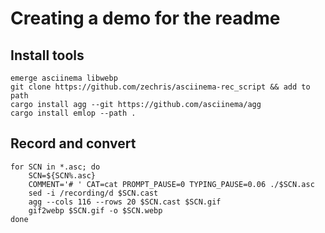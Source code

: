 # Creating a demo for the readme

## Install tools

    emerge asciinema libwebp
    git clone https://github.com/zechris/asciinema-rec_script && add to path
    cargo install agg --git https://github.com/asciinema/agg
    cargo install emlop --path .

## Record and convert

    for SCN in *.asc; do
        SCN=${SCN%.asc}
        COMMENT='# ' CAT=cat PROMPT_PAUSE=0 TYPING_PAUSE=0.06 ./$SCN.asc
        sed -i /recording/d $SCN.cast
        agg --cols 116 --rows 20 $SCN.cast $SCN.gif
        gif2webp $SCN.gif -o $SCN.webp
    done
